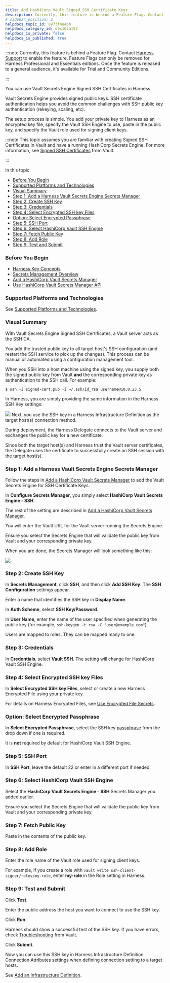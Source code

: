 ```yaml
---
title: Add HashiCorp Vault Signed SSH Certificate Keys
description: Currently, this feature is behind a Feature Flag. Contact Harness Support to enable the feature. Feature Flags can only be removed for Harness Professional and Essentials editions. Once the feature i…
# sidebar_position: 2
helpdocs_topic_id: 8y73f4o4ph
helpdocs_category_id: o9x167at52
helpdocs_is_private: false
helpdocs_is_published: true
---
```



:::note
Currently, this feature is behind a Feature Flag. Contact [Harness Support](mailto:support@harness.io) to enable the feature. Feature Flags can only be removed for Harness Professional and Essentials editions. Once the feature is released to a general audience, it's available for Trial and Community Editions.

:::

You can use Vault Secrets Engine Signed SSH Certificates in Harness.

Vault Secrets Engine provides signed public keys. SSH certificate authentication helps you avoid the common challenges with SSH public key authentication (rekeying, scaling, etc).

The setup process is simple. You add your private key to Harness as an encrypted key file, specify the Vault SSH Engine to use, paste in the public key, and specify the Vault role used for signing client keys.


:::note
This topic assumes you are familiar with creating Signed SSH Certificates in Vault and have a running HashiCorp Secrets Engine. For more information, see [Signed SSH Certificates](https://www.vaultproject.io/docs/secrets/ssh/signed-ssh-certificates) from Vault.

:::

In this topic:

* [Before You Begin](add-hashi-corp-vault-signed-ssh-certificate-keys.md#before-you-begin)
* [Supported Platforms and Technologies](add-hashi-corp-vault-signed-ssh-certificate-keys.md#undefined)
* [Visual Summary](add-hashi-corp-vault-signed-ssh-certificate-keys.md#visual-summary)
* [Step 1: Add a Harness Vault Secrets Engine Secrets Manager](add-hashi-corp-vault-signed-ssh-certificate-keys.md#step-1-add-a-harness-vault-secrets-engine-secrets-manager)
* [Step 2: Create SSH Key](add-hashi-corp-vault-signed-ssh-certificate-keys.md#step-2-create-ssh-key)
* [Step 3: Credentials](add-hashi-corp-vault-signed-ssh-certificate-keys.md#step-3-credentials)
* [Step 4: Select Encrypted SSH key Files](add-hashi-corp-vault-signed-ssh-certificate-keys.md#step-4-select-encrypted-ssh-key-files)
* [Option: Select Encrypted Passphrase](add-hashi-corp-vault-signed-ssh-certificate-keys.md#option-select-encrypted-passphrase)
* [Step 5: SSH Port](add-hashi-corp-vault-signed-ssh-certificate-keys.md#step-5-ssh-port)
* [Step 6: Select HashiCorp Vault SSH Engine](add-hashi-corp-vault-signed-ssh-certificate-keys.md#step-6-select-hashi-corp-vault-ssh-engine)
* [Step 7: Fetch Public Key](add-hashi-corp-vault-signed-ssh-certificate-keys.md#step-7-fetch-public-key)
* [Step 8: Add Role](add-hashi-corp-vault-signed-ssh-certificate-keys.md#step-8-add-role)
* [Step 9: Test and Submit](add-hashi-corp-vault-signed-ssh-certificate-keys.md#step-9-test-and-submit)

### Before You Begin

* [Harness Key Concepts](https://docs.harness.io/article/4o7oqwih6h-harness-key-concepts)
* [Secrets Management Overview](secret-management.md)
* [Add a HashiCorp Vault Secrets Manager](add-a-hashi-corp-vault-secrets-manager.md)
* [Use HashiCorp Vault Secrets Manager API](../../techref-category/api/use-hashi-corp-vault-secrets-manager-api.md)

### Supported Platforms and Technologies

See [Supported Platforms and Technologies](https://docs.harness.io/article/220d0ojx5y-supported-platforms).

### Visual Summary

With Vault Secrets Engine Signed SSH Certificates, a Vault server acts as the SSH CA.

You add the trusted public key to all target host's SSH configuration (and restart the SSH service to pick up the changes). This process can be manual or automated using a configuration management tool.

When you SSH into a host machine using the signed key, you supply both the signed public key from Vault **and** the corresponding private key as authentication to the SSH call. For example:


```
$ ssh -i signed-cert.pub -i ~/.ssh/id_rsa username@10.0.23.5 
```
In Harness, you are simply providing the same information in the Harness SSH Key settings:

![](./static/add-hashi-corp-vault-signed-ssh-certificate-keys-50.png)
Next, you use the SSH key in a Harness Infrastructure Definition as the target host(s) connection method.

During deployment, the Harness Delegate connects to the Vault server and exchanges the public key for a new certificate.

Since both the target host(s) and Harness trust the Vault server certificates, the Delegate uses the certificate to successfully create an SSH session with the target host(s).

### Step 1: Add a Harness Vault Secrets Engine Secrets Manager

Follow the steps in [Add a HashiCorp Vault Secrets Manager](add-a-hashi-corp-vault-secrets-manager.md) to add the Vault Secrets Engine for SSH Certificate Keys.

In **Configure Secrets Manager**, you simply select **HashiCorp Vault Secrets Engine - SSH**.

The rest of the setting are described in [Add a HashiCorp Vault Secrets Manager](add-a-hashi-corp-vault-secrets-manager.md).

You will enter the Vault URL for the Vault server running the Secrets Engine.

Ensure you select the Secrets Engine that will validate the public key from Vault and your corresponding private key.

When you are done, the Secrets Manager will look something like this:

![](./static/add-hashi-corp-vault-signed-ssh-certificate-keys-51.png)


### Step 2: Create SSH Key

In **Secrets Management**, click **SSH**, and then click **Add SSH Key**. The **SSH Configuration** settings appear.

Enter a name that identifies the SSH key in **Display Name**.

In **Auth Scheme**, select **SSH Key/Password**.

In **User Name**, enter the name of the user specified when generating the public key (for example, `ssh-keygen -t rsa -C "user@example.com"`).

Users are mapped to roles. They can be mapped many to one.

### Step 3: Credentials

In **Credentials**, select **Vault SSH**. The setting will change for HashiCorp Vault SSH Engine.

### Step 4: Select Encrypted SSH key Files

In **Select Encrypted SSH key Files**, select or create a new Harness Encrypted File using your private key.

For details on Harness Encrypted Files, see [Use Encrypted File Secrets](use-encrypted-file-secrets.md).

### Option: Select Encrypted Passphrase

In **Select Encrypted Passphrase**, select the SSH key [passphrase](https://www.ssh.com/ssh/passphrase) from the drop down if one is required.

It is **not** required by default for HashiCorp Vault SSH Engine.

### Step 5: SSH Port

In **SSH Port**, leave the default 22 or enter in a different port if needed.

### Step 6: Select HashiCorp Vault SSH Engine

Select the **HashiCorp Vault Secrets Engine - SSH** Secrets Manager you added earlier.

Ensure you select the Secrets Engine that will validate the public key from Vault and your corresponding private key.

### Step 7: Fetch Public Key

Paste in the contents of the public key.

### Step 8: Add Role

Enter the role name of the Vault role used for signing client keys.

For example, if you create a role with `vault write ssh-client-signer/roles/my-role`, enter **my-role** in the Role setting in Harness.

### Step 9: Test and Submit

Click **Test**.

Enter the public address the host you want to connect to use the SSH key.

Click **Run**.

Harness should show a successful test of the SSH key. If you have errors, check [Troubleshooting](https://www.vaultproject.io/docs/secrets/ssh/signed-ssh-certificates#troubleshooting) from Vault.

Click **Submit**.

Now you can use this SSH key in Harness Infrastructure Definition Connection Attributes settings when defining connection setting to a target hosts.

See [Add an Infrastructure Definition](../../../continuous-delivery/model-cd-pipeline/environments/infrastructure-definitions.md).

